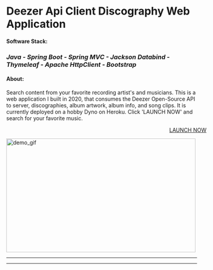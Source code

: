 

<h1><strong>Deezer Api Client Discography Web Application</strong></h1>


#### Software Stack:
### _Java - Spring Boot - Spring MVC - Jackson Databind - Thymeleaf - Apache HttpClient - Bootstrap_
#### About:
Search content from your favorite recording artist's and musicians. This is a web application I built in 2020, that 
consumes the Deezer Open-Source API to server, discographies, album artwork, album info, and song clips. It is 
currently deployed on a hobby Dyno on Heroku. Click 'LAUNCH NOW' and search for your favorite music.


<p style="text-align:center;width:100vw;">  <a href="https://powerful-hollows-10387.herokuapp.com/">LAUNCH NOW</a></p>


<img style="margin:0 auto;" src="https://raw.githubusercontent.com/HarryDulaney/deezer-example-web-app/master/img/Deezer-Web-App-Demo.gif" height="300" width="500" alt="demo_gif"/><br>
<hr><hr>
</div>
